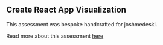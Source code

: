 ## Create React App Visualization

This assessment was bespoke handcrafted for joshmedeski.

Read more about this assessment [here](https://react.eogresources.com)
